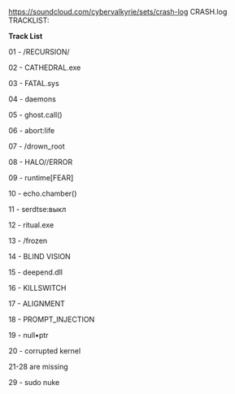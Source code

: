 https://soundcloud.com/cybervalkyrie/sets/crash-log
CRASH.log TRACKLIST:

**Track List**

01 - /RECURSION/

02 - CATHEDRAL.exe

03 - FATAL.sys

04 - daemons

05 - ghost.call()

06 - abort:life

07 - /drown_root

08 - HALO//ERROR

09 - runtime[FEAR]

10 - echo.chamber()

11 - serdtse:выкл

12 - ritual.exe

13 - /frozen

14 - BLIND VISION

15 - deepend.dll

16 - KILLSWITCH

17 - ALIGNMENT

18 - PROMPT_INJECTION

19 - null•ptr

20 - corrupted kernel

21-28 are missing

29 - sudo nuke
